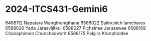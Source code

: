 # 2024-ITCS431-Gemini6

6488112 Napatara Wangthongthana
6588022 Sakhunich Iamcharas
6588026 Yada Jarasvijitkul
6588027 Pichsinee Jarusawee
6588169 Chanaphimon Chunchaowarit
6588175 Pakjira Kharpholdee
